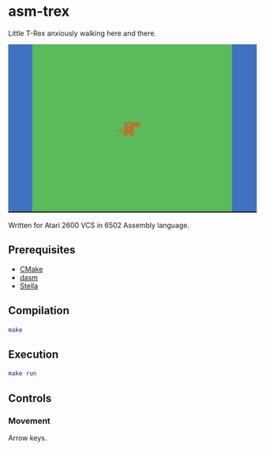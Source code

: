 # asm-trex

Little T-Rex anxiously walking here and there.

![Living and walking T-Rex](living-walking-trex.gif)

Written for Atari 2600 VCS in 6502 Assembly language.

## Prerequisites

- [CMake](https://cmake.org/)
- [dasm](https://dasm-assembler.github.io/)
- [Stella](https://stella-emu.github.io/)

## Compilation

```cmake
make
```

## Execution

```cmake
make run
```

## Controls

### Movement

Arrow keys.
